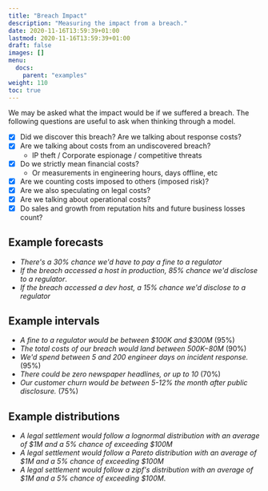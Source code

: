 ```yaml
---
title: "Breach Impact"
description: "Measuring the impact from a breach."
date: 2020-11-16T13:59:39+01:00
lastmod: 2020-11-16T13:59:39+01:00
draft: false
images: []
menu:
  docs:
    parent: "examples"
weight: 110
toc: true
---
```


We may be asked what the impact would be if we suffered a breach. The following questions are useful to ask when thinking through a model.

- [x] Did we discover this breach? Are we talking about response costs?
- [x] Are we talking about costs from an undiscovered breach?
  - IP theft / Corporate espionage / competitive threats
- [x] Do we strictly mean financial costs?
  - Or measurements in engineering hours, days offline, etc
- [x] Are we counting costs imposed to others (imposed risk)?
- [x] Are we also speculating on legal costs?
- [x] Are we talking about operational costs?
- [x] Do sales and growth from reputation hits and future business losses count?

## Example forecasts
- _There's a 30% chance we'd have to pay a fine to a regulator_
- _If the breach accessed a host in production, 85% chance we'd disclose to a regulator_.
- _If the breach accessed a dev host, a 15% chance we'd disclose to a regulator_

## Example intervals

- _A fine to a regulator would be between $100K and $300M_ (95%)
- _The total costs of our breach would land between $500K-$80M_ (90%)
- _We'd spend between 5 and 200 engineer days on incident response._ (95%)
- _There could be zero newspaper headlines, or up to 10_ (70%)
- _Our customer churn would be between 5-12% the month after public disclosure._ (75%)

## Example distributions
- _A legal settlement would follow a lognormal distribution with an average of $1M and a 5% chance of exceeding $100M_
- _A legal settlement would follow a Pareto distribution with an average of $1M and a 5% chance of exceeding $100M_
- _A legal settlement would follow a zipf's distribution with an average of $1M and a 5% chance of exceeding $100M_.
